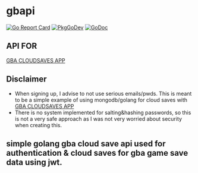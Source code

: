 # gbapi

[![Go Report Card](https://goreportcard.com/badge/github.com/revzim/gbapi)](https://goreportcard.com/report/github.com/revzim/gbapi)
[![PkgGoDev](https://pkg.go.dev/badge/github.com/revzim/gbapi)](https://pkg.go.dev/github.com/revzim/gbapi)
[![GoDoc](https://godoc.org/github.com/revzim/gbapi?status.svg)](https://godoc.org/github.com/revzim/gbapi)

## API FOR
[GBA CLOUDSAVES APP](https://github.com/revzim/azgba)

## Disclaimer
* When signing up, I advise to not use serious emails/pwds. This is meant to be a simple example of using mongodb/golang for cloud saves with [GBA CLOUDSAVES APP](https://github.com/revzim/azgba)
* There is no system implemented for salting&hashing passwords, so this is not a very safe approach as I was not very worried about security when creating this.

## simple golang gba cloud save api used for authentication &amp; cloud saves for gba game save data using jwt.

